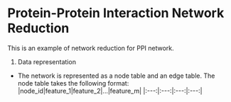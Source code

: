 # Protein-Protein Interaction Network Reduction

This is an example of network reduction for PPI network.
1. Data representation
  - The network is represented as a node table and an edge table. The node table takes the following format:
  |node_id|feature_1|feature_2|...|feature_m|
  |:---:|:---:|:---:|:---:|

